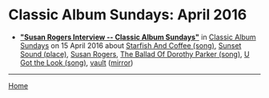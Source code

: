 # Classic Album Sundays: April 2016

 - [**"Susan Rogers Interview -- Classic Album Sundays"**](https://classicalbumsundays.com/susan-rogers-interview/) in [Classic Album Sundays](https://classicalbumsundays.com/) on 15 April 2016 about [Starfish And Coffee (song)](../../topics/song/starfish-and-coffee/index.md), [Sunset Sound (place)](../../topics/place/sunset-sound/index.md), [Susan Rogers](../../topics/susan-rogers/index.md), [The Ballad Of Dorothy Parker (song)](../../topics/song/the-ballad-of-dorothy-parker/index.md), [U Got the Look (song)](../../topics/song/u-got-the-look/index.md), [vault](../../topics/vault/index.md) ([mirror](https://web.archive.org/web/*/https://classicalbumsundays.com/susan-rogers-interview/))

----

[Home](./)
